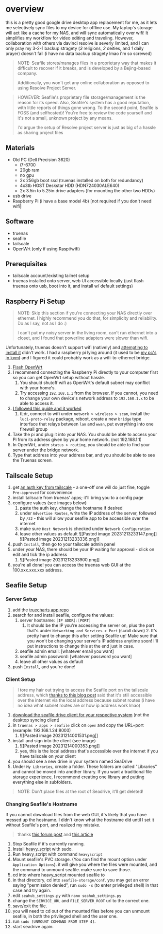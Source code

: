 # overview
this is a pretty good google drive desktop app replacement for me, as it lets me selectively sync files to my device for offline use. My laptop's storage will act like a cache for my NAS, and will sync automatically over wifi! It simplifies my workflow for video editing and traveling. However, collaboration with others via davinci resolve is severly limited, and I can only pray my 3-2-1 backup stragety (*3* religions, *2* deities, and *1* daily prayer) doesn't fail (i have no data backup stragety lmao i'm so screwed)


> NOTE:
> 	Seafile stores/manages files in a proprietary way that makes it difficult to recover if it breaks, and is developed by a Bejing-based company. 
> 	
> 	Additionally, you won't get any online collaboration as opposed to using Resolve Project Server.

> HOWEVER:
> 	Seafile's proprietary file storage/management is the reason for its speed. Also, Seafile's system has a good reputation, with little reports of things gone wrong. To the second point, Seafile is FOSS (and selfhosted)! You're free to review the code yourself and it's not a small, unknown project by any means.
> 	
> 	I'd argue the setup of Resolve project server is just as big of a hassle as sharing project files 

## Materials
- Old PC (Dell Precision 3620)
  - i7-6700
  - 20gb ram
  - no gpu
  - 2x 256gb boot ssd (truenas installed on both for redundancy)
  - 4x3tb HGST Deskstar HDD (HDN724030ALE640)
  - 2x 3.5in to 5.25in drive adapters (for mounting the other two HDDs)
- usb drive
- Raspberry Pi (i have a base model 4b) [not required if you don't need wifi]
## Software
- truenas
- seafile
- tailscale
- OpenWrt (only if using Raspi/wifi)
## Prerequisites
- tailscale account/existing tailnet setup
- truenas installed onto server, web UI accessible locally (just flash truenas onto usb, boot into it, and install w/ default settings)
## Raspberry Pi Setup
> NOTE: Skip this section if you're connecting your NAS directly over ethernet. I highly recommend you do that, for simplicity and reliability. Do as I say, not as I do :)
> 
> I can't put my noisy server in the living room, can't run ethernet into a closet, and I found that powerline adapters were slower than wifi.

Unfortunately, truenas doesn't support wifi (natively) and [attempting to install it](https://clint.id.au/?p=2958) didn't work. I had a raspberry pi lying around (it used to be [my pc's ip kvm](./deprecated/pikvm.md)) and I figured it could probably work as a wifi-to-ethernet bridge. 

1. [Flash OpenWrt](https://openwrt.org/toh/raspberry_pi_foundation/raspberry_pi)
2. I recommend connecting the Raspberry Pi directly to your computer first so you can get OpenWrt setup without hassle.
	1. You should shutoff wifi as OpenWrt's default subnet may conflict with your home's.
	2. Try accessing `192.168.1.1` from the browser. If you cannot, you need to change your own device's network address to `192.168.1.x` to be able to access it. 
4. [I followed this guide and it worked](https://www.youtube.com/watch?v=fl1TXlQakxg)
	1. tl;dr, connect to wifi under `network > wireless > scan`, install the `luci-proto-relay` package, reboot, create a new `bridge` type interface that relays between `lan` and `wwan`, put everything into one firewall group
5. Take the pi and plug it into your NAS. You should be able to access your Pi from its address given by your home network. (not 192.168.1.1)
6. In OpenWrt, under `status > routing`, you should be able to find your server under the bridge network.
7. Type that address into your address bar, and you should be able to see the Truenas screen.

## Tailscale Setup
1. get [an auth key from tailscale](https://tailscale.com/kb/1085/auth-keys) - a one-off one will do just fine, toggle `Pre-approved` for convenience 
2. install tailscale from truenas' apps; it'll bring you to a config page
3. configure values (see images below)
	1. paste the auth key, change the hostname if desired
	2. under `Advertise Routes`, write the IP address of the server, followed by `/32` - this will allow your seafile app to be accessible over the internet
	3. make sure `Host Network` is checked under `Network Configuration`
	4. leave other values as default
![[Pasted image 20231213233147.png]]
![[Pasted image 20231213233336.png]]
4. push `Install`, then go to your tailscale admin panel
5. under your NAS, there should be your IP waiting for approval - click on edit and tick the ip address
	1. ![[Pasted image 20231213233900.png]]
6. you're all done! you can access the truenas web GUI at the 100.xxx.xxx.xxx address.
## Seafile Setup
### Server Setup
1. add the [truecharts app repo](https://truecharts.org/manual/SCALE/guides/getting-started/#adding-truecharts) 
2. search for and install seafile, configure the values:
	1. server hostname: `[IP ADDR]:[PORT]`
	    1. It should be the IP you're accessing the server on, plus the port that's under `Networking and Services > Port` (scroll down)
            2. It's pretty hard to change this after setting Seafile up! Make sure that you won't be changing your server's IP address anytime soon! I'll put instructions to change this at the end just in case.  
   2. seafile admin email: [whatever email you want]
   3. seafile admin password: [whatever password you want]
   4. leave all other values as default
3. push `Install`, and you're done!
### Client Setup
> I tore my hair out trying to access the Seafile port on the tailscale address, which [thanks to this blog post](https://kressle.in/articles/2023/tailscale-on-truenas-scale) said that it's still accessible over the internet via the local address because subnet routes (i have no idea what subnet routes are or how ip address work lmao)
1. [download the seafile drive client for your respective system](https://www.seafile.com/en/download/) (not the desktop syncing client)
2. in `truenas > apps > seafile` click on `open` and copy the URL+port (example: 192.168.1.24:8000)
	1. ![[Pasted image 20231214001531.png]]
4. install and sign into the client (see image)
	1. ![[Pasted image 20231214000353.png]]
	2. yes, this is the local address that's accessible over the internet if you have tailscale on your client
5. you should see a new drive in your system named SeaDrive
6. Under `My Libraries`, create a folder. These folders are called "Libraries" and cannot be moved into another library. If you want a traditional file storage experience, I recommend creating one library and putting everything else in subfolders.
> NOTE: Don't place files at the root of Seadrive, it'll get deleted!

### Changing Seafile's Hostname
If you cannot download files from the web GUI, it's likely that you have messed up the hostname. I didn't know what the hostname did until I set it without Seafile's port, and realized my mistake.

> thanks [this forum post](https://forum.seafile.com/t/change-hostnme-of-established-seafile-server/4766) and [this article](https://truecharts.org/manual/SCALE/guides/pvc-access/)

1. Stop Seafile if it's currently running.
2. Install [heavy_script](https://github.com/Heavybullets8/heavy_script?tab=readme-ov-file#how-to-install) with sudo.
3. Run heavy_script with command `heavyscript`
4. Mount seafile's PVC storage. (You can find the mount option under `Application Options`). it will give you where the files were mounted, and the command to unmount seafile. make sure to save those.
5. cd into where heavy_script mounted seafile to
6. in that directory, cd into `seafile-storage/conf`. you may get an error saying "permission denied", run `sudo -s` (to enter privileged shell) in that case and try again.
7. edit `seahub_settings.py` with `nano seahub_settings.py`
8. change the `SERVICE_URL` and `FILE_SERVER_ROOT` url to the correct one.
9. save/exit the file.
10. you will need to cd out of the mounted files before you can unmount seafile, in both the privileged shell and the user one.
11. run `sudo [UNMOUNT COMMAND FROM STEP 4]`.
12. start seadrive again.
